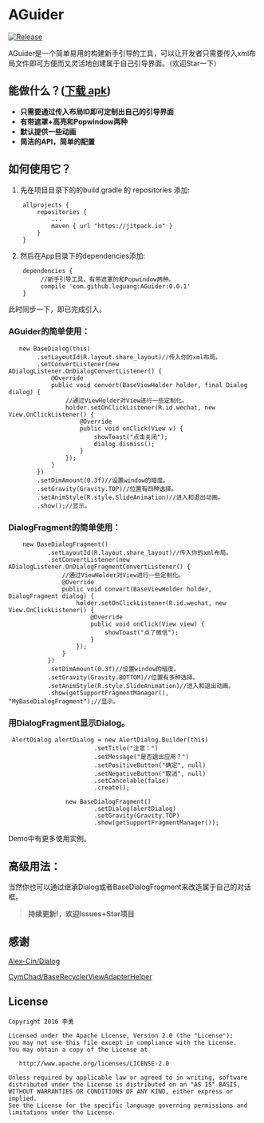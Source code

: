 # AGuider

[![Release](https://jitpack.io/v/leguang/AGuider.svg)](https://jitpack.io/#leguang/AGuider)

AGuider是一个简单易用的构建新手引导的工具，可以让开发者只需要传入xml布局文件即可方便而又灵活地创建属于自己引导界面。（欢迎Star一下）
## 能做什么？([下载 apk](https://github.com/leguang/AGuider/blob/master/app/app-release.apk))
- **只需要通过传入布局ID即可定制出自己的引导界面**
- **有带遮罩+高亮和Popwindow两种**
- **默认提供一些动画**
- **简洁的API，简单的配置**

## 如何使用它？

1. 先在项目目录下的的build.gradle 的 repositories 添加:
```
	allprojects {
		repositories {
			...
			maven { url "https://jitpack.io" }
		}
	}
```

2. 然后在App目录下的dependencies添加:
```
	dependencies {
	     //新手引导工具，有带遮罩的和Popwindow两种。
   		 compile 'com.github.leguang:AGuider:0.0.1'
	}
```
此时同步一下，即已完成引入。

### AGuider的简单使用：

```
   new BaseDialog(this)
        .setLayoutId(R.layout.share_layout)//传入你的xml布局。
        .setConvertListener(new ADialogListener.OnDialogConvertListener() {
            @Override
            public void convert(BaseViewHolder holder, final Dialog dialog) {
                //通过ViewHolder对View进行一些定制化。
                holder.setOnClickListener(R.id.wechat, new View.OnClickListener() {
                    @Override
                    public void onClick(View v) {
                        showToast("点击关闭");
                        dialog.dismiss();
                    }
                });
            }
        })
        .setDimAmount(0.3f)//设置window的暗度。
        .setGravity(Gravity.TOP)//位置有四种选择。
        .setAnimStyle(R.style.SlideAnimation)//进入和退出动画。
        .show();//显示。
```

### DialogFragment的简单使用：

```
    new BaseDialogFragment()
           .setLayoutId(R.layout.share_layout)//传入你的xml布局。
           .setConvertListener(new ADialogListener.OnDialogFragmentConvertListener() {
               //通过ViewHolder对View进行一些定制化。
               @Override
               public void convert(BaseViewHolder holder, DialogFragment dialog) {
                   holder.setOnClickListener(R.id.wechat, new View.OnClickListener() {
                       @Override
                       public void onClick(View view) {
                           showToast("点了微信");
                       }
                   });
               }
           })
           .setDimAmount(0.3f)//设置window的暗度。
           .setGravity(Gravity.BOTTOM)//位置有多种选择。
           .setAnimStyle(R.style.SlideAnimation)//进入和退出动画。
           .show(getSupportFragmentManager(), "MyBaseDialogFragment");//显示。
```

### 用DialogFragment显示Dialog。
```
 AlertDialog alertDialog = new AlertDialog.Builder(this)
                        .setTitle("注意：")
                        .setMessage("是否退出应用？")
                        .setPositiveButton("确定", null)
                        .setNegativeButton("取消", null)
                        .setCancelable(false)
                        .create();

                new BaseDialogFragment()
                        .setDialog(alertDialog)
                        .setGravity(Gravity.TOP)
                        .show(getSupportFragmentManager());
```
Demo中有更多使用实例。

## 高级用法：
当然你也可以通过继承Dialog或者BaseDialogFragment来改造属于自己的对话框。

>**持续更新!，欢迎Issues+Star项目**

## 感谢
[Alex-Cin/Dialog](https://github.com/Alex-Cin/Dialog)

[CymChad/BaseRecyclerViewAdapterHelper](https://github.com/CymChad/BaseRecyclerViewAdapterHelper)

## License

```
Copyright 2016 李勇

Licensed under the Apache License, Version 2.0 (the "License");
you may not use this file except in compliance with the License.
You may obtain a copy of the License at

   http://www.apache.org/licenses/LICENSE-2.0

Unless required by applicable law or agreed to in writing, software
distributed under the License is distributed on an "AS IS" BASIS,
WITHOUT WARRANTIES OR CONDITIONS OF ANY KIND, either express or implied.
See the License for the specific language governing permissions and
limitations under the License.

```
